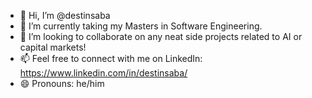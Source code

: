 - 👋 Hi, I’m @destinsaba
- 🌱 I’m currently taking my Masters in Software Engineering.
- 💞️ I’m looking to collaborate on any neat side projects related to AI or capital markets!
- 📫 Feel free to connect with me on LinkedIn: https://www.linkedin.com/in/destinsaba/
- 😄 Pronouns: he/him

<!---
destinsaba/destinsaba is a ✨ special ✨ repository because its `README.md` (this file) appears on your GitHub profile.
You can click the Preview link to take a look at your changes.
--->
